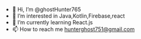 - 👋 Hi, I’m @ghostHunter765
- 👀 I’m interested in Java,Kotlin,Firebase,react
- 🌱 I’m currently learning React.js
- 📫 How to reach me hunterghost751@gmail.com

<!---
ghostHunter765/ghostHunter765 is a ✨ special ✨ repository because its `README.md` (this file) appears on your GitHub profile.
You can click the Preview link to take a look at your changes.
--->
